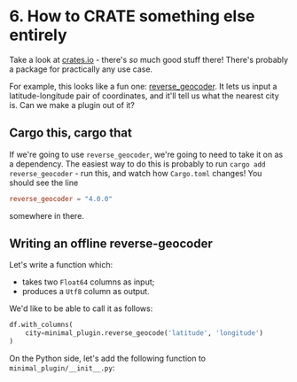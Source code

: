 # 6. How to CRATE something else entirely

Take a look at [crates.io](https://crates.io/) - there's _so_ much good stuff there!
There's probably a package for practically any use case.

For example, this looks like a fun one: [reverse_geocoder](https://crates.io/crates/reverse_geocoder).
It lets us input a latitude-longitude pair of coordinates, and it'll tell us what the nearest
city is. Can we make a plugin out of it?

## Cargo this, cargo that

If we're going to use `reverse_geocoder`, we're going to need to take it on as a dependency.
The easiest way to do this is probably to run `cargo add reverse_geocoder` - run this, and
watch how `Cargo.toml` changes!
You should see the line
```toml
reverse_geocoder = "4.0.0"
```
somewhere in there.

## Writing an offline reverse-geocoder

Let's write a function which:

- takes two `Float64` columns as input;
- produces a `Utf8` column as output.

We'd like to be able to call it as follows:

```python
df.with_columns(
    city=minimal_plugin.reverse_geocode('latitude', 'longitude')
)
```

On the Python side, let's add the following function to `minimal_plugin/__init__.py`:

```python

```
